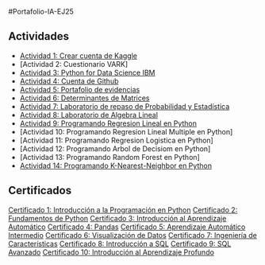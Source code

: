 #Portafolio-IA-EJ25

## Actividades
- [Actividad 1: Crear cuenta de Kaggle](https://www.kaggle.com/robertodavilagzz)
- [Actividad 2: Cuestionario VARK]
- [Actividad 3: Python for Data Science IBM](IBM_PY0101EN_Certificate_Cognitive_Class.pdf)
- [Actividad 4: Cuenta de Github](https://github.com/RobDav22)
- [Actividad 5: Portafolio de evidencias](https://github.com/RobDav22/Portafolio-IA-EJ25)
- [Actividad 6: Determinantes de Matrices](Actividad_6_Determinantes_de_matrices.pdf)
- [Actividad 7: Laboratorio de repaso de Probabilidad y Estadística](Actividad_07__Laboratorio_de_repaso.pdf)
- [Actividad 8: Laboratorio de Algebra Lineal](Actividad_8_Laboratotio_Algebra_Lineal.pdf)
- [Actividad 9: Programando Regresion Lineal en Python]()
- [Actividad 10: Programando Regresion Lineal Multiple en Python]
- [Actividad 11: Programando Regresion Logistica en Python]
- [Actividad 12: Programando Arbol de Decisiom en Python]
- [Actividad 13: Programando Random Forest en Python]
- [Actividad 14: Programando K-Nearest-Neighbor en Python](K-NN/K_Nearest_Neighbor.pdf)

## Certificados
[Certificado 1: Introducción a la Programación en Python](Intro_to_Programming.pdf)
[Certificado 2: Fundamentos de Python](Python.pdf)
[Certificado 3: Introducción al Aprendizaje Automático](Intro_to_Machine_Learning.pdf)
[Certificado 4: Pandas](Pandas.pdf)
[Certificado 5: Aprendizaje Automático Intermedio](Intermediate_Machine_Learning.pdf)
[Certificado 6: Visualización de Datos](Data_Visualization.pdf)
[Certificado 7: Ingeniería de Características](Feature_Engineering.pdf)
[Certificado 8: Introducción a SQL]()
[Certificado 9: SQL Avanzado](Advanced_SQL.pdf)
[Certificado 10: Introducción al Aprendizaje Profundo](Intro_to_Deep_Learning.pdf)

